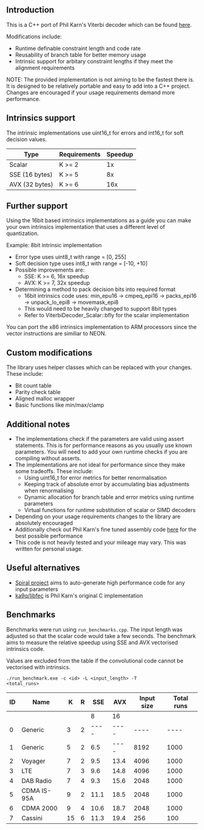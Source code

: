 ## Introduction
This is a C++ port of Phil Karn's Viterbi decoder which can be found [here](https://github.com/ka9q/libfec).

Modifications include:
- Runtime definable constraint length and code rate
- Reusability of branch table for better memory usage
- Intrinsic support for arbitary constraint lengths if they meet the alignment requirements

NOTE: The provided implementation is not aiming to be the fastest there is. It is designed to be relatively portable and easy to add into a C++ project. Changes are encouraged if your usage requirements demand more performance.

## Intrinsics support
The intrinsic implementations use uint16_t for errors and int16_t for soft decision values.

| Type | Requirements | Speedup |
| --- | --- | --- |
| Scalar         | K >= 2 | 1x |
| SSE (16 bytes) | K >= 5 | 8x |
| AVX (32 bytes) | K >= 6 | 16x |

## Further support
Using the 16bit based intrinsics implementations as a guide you can make your own intrinsics implementation that uses a different level of quantization.

Example: 8bit intrinsic implementation
- Error type uses uint8_t with range = [0, 255]
- Soft decision type uses int8_t with range = [-10, +10]
- Possible improvements are:
    - SSE: K >= 6, 16x speedup
    - AVX: K >= 7, 32x speedup
- Determining a method to pack decision bits into required format
    - 16bit intrinsics code uses: min_epu16 -> cmpeq_epi16 -> packs_epi16 -> unpack_lo_epi8 -> movemask_epi8
    - This would need to be heavily changed to support 8bit types
    - Refer to ViterbiDecoder_Scalar::bfly for the scalar implementation

You can port the x86 intrinsics implementation to ARM processors since the vector instructions are similiar to NEON.

## Custom modifications
The library uses helper classes which can be replaced with your changes. These include:
- Bit count table 
- Parity check table
- Aligned malloc wrapper
- Basic functions like min/max/clamp

## Additional notes
- The implementations check if the parameters are valid using assert statements. This is for performance reasons as you usually use known parameters. You will need to add your own runtime checks if you are compiling without asserts.
- The implementations are not ideal for performance since they make some tradeoffs. These include:
    - Using uint16_t for error metrics for better renormalisation
    - Keeping track of absolute error by accumulating bias adjustments when renormalising
    - Dynamic allocation for branch table and error metrics using runtime parameters
    - Virtual functions for runtime substitution of scalar or SIMD decoders
- Depending on your usage requirements changes to the library are absolutely encouraged
- Additionally check out Phil Karn's fine tuned assembly code [here](https://github.com/ka9q/libfec) for the best possible performance 
- This code is not heavily tested and your mileage may vary. This was written for personal usage.

## Useful alternatives
- [Spiral project](https://www.spiral.net/software/viterbi.html) aims to auto-generate high performance code for any input parameters
- [ka9q/libfec](https://github.com/ka9q/libfec) is Phil Karn's original C implementation

## Benchmarks
Benchmarks were run using <code>run_benchmarks.cpp</code>.
The input length was adjusted so that the scalar code would take a few seconds.
The benchmark aims to measure the relative speedup using SSE and AVX vectorised intrinsics code.

Values are excluded from the table if the convolutional code cannot be vectorised with intrinsics.

<code>./run_benchmark.exe -c \<id\> -L \<input_length\> -T \<total_runs\></code>

| ID  | Name          |  K  |  R  | SSE  | AVX  | Input size | Total runs |
| --- | ---           | --- | --- | ---  | ---  | ---  | ---  |
|     |               |     |     |  8   | 16   |      |      |
|   0 | Generic       |  3  |  2  | ---- | ---- | ---- | ---- |
|   1 | Generic       |  5  |  2  |  6.5 | ---- | 8192 | 1000 |
|   2 | Voyager       |  7  |  2  |  9.5 | 13.4 | 4096 | 1000 |
|   3 | LTE           |  7  |  3  |  9.6 | 14.8 | 4096 | 1000 |
|   4 | DAB Radio     |  7  |  4  |  9.3 | 15.6 | 2048 | 1000 |
|   5 | CDMA IS-95A   |  9  |  2  | 11.1 | 18.5 | 2048 | 1000 |
|   6 | CDMA 2000     |  9  |  4  | 10.6 | 18.7 | 2048 | 1000 |
|   7 | Cassini       | 15  |  6  | 11.3 | 19.4 |  256 |  100 |